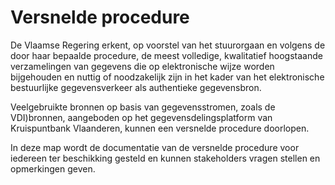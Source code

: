 # Versnelde procedure

De Vlaamse Regering erkent, op voorstel van het stuurorgaan en volgens de door haar bepaalde procedure, de meest volledige, kwalitatief hoogstaande verzamelingen van gegevens die op elektronische wijze worden bijgehouden en nuttig of noodzakelijk zijn in het kader van het elektronische bestuurlijke gegevensverkeer als authentieke gegevensbron.

Veelgebruikte bronnen op basis van gegevensstromen, zoals de VDI)bronnen, aangeboden op het gegevensdelingsplatform van Kruispuntbank Vlaanderen, kunnen een versnelde procedure doorlopen.

In deze map wordt de documentatie van de versnelde procedure voor iedereen ter beschikking gesteld en kunnen stakeholders vragen stellen en opmerkingen geven.